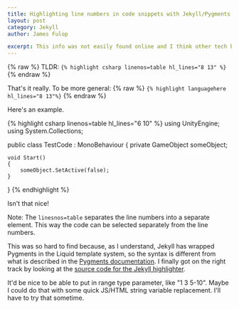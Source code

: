 ```yaml
---
title: Highlighting line numbers in code snippets with Jekyll/Pygments
layout: post
category: Jekyll
author: James Fulop

excerpt: This info was not easily found online and I think other tech blog people using this website stack will want to be able to do this.
---
```

{% raw  %}
TLDR: `{% highlight csharp linenos=table hl_lines="8 13" %}`
{% endraw %}

That's it really. To be more general:
{% raw  %}
`{% highlight languagehere hl_lines="8 13"%}`
{% endraw %}

Here's an example. 

{% highlight csharp linenos=table hl_lines="6 10" %}
using UnityEngine;
using System.Collections;
 
public class TestCode : MonoBehaviour
{
    private GameObject someObject;
 
    void Start()
    {
        someObject.SetActive(false);
    }
}
{% endhighlight %}

Isn't that nice!


Note: The `linesnos=table` separates the line numbers into a separate element. This way the code can be selected separately from the line numbers.

This was so hard to find because, as I understand, Jekyll has wrapped Pygments in the Liquid template system, so the syntax is different from what is described in the [Pygments documentation](http://pygments.org/docs/formatters/). I finally got on the right track by looking at the [source code for the Jekyll highlighter](https://github.com/jekyll/jekyll/blob/b4ac044c2979f4c9b028df7aa724065b0ed6e80d/lib/jekyll/tags/highlight.rb). 

It'd be nice to be able to put in range type parameter, like "1 3 5-10". Maybe I could do that with some quick JS/HTML string variable replacement. I'll have to try that sometime.